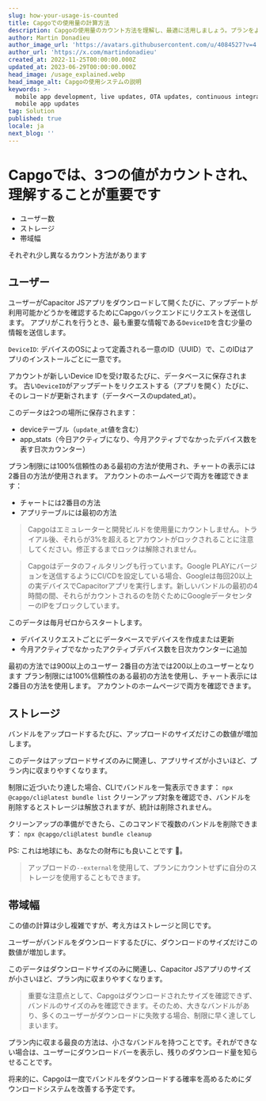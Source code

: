 ```yaml
---
slug: how-your-usage-is-counted
title: Capgoでの使用量の計算方法
description: Capgoの使用量のカウント方法を理解し、最適に活用しましょう。プランをより良く管理する方法を学びます
author: Martin Donadieu
author_image_url: 'https://avatars.githubusercontent.com/u/4084527?v=4'
author_url: 'https://x.com/martindonadieu'
created_at: 2022-11-25T00:00:00.000Z
updated_at: 2023-06-29T00:00:00.000Z
head_image: /usage_explained.webp
head_image_alt: Capgoの使用システムの説明
keywords: >-
  mobile app development, live updates, OTA updates, continuous integration,
  mobile app updates
tag: Solution
published: true
locale: ja
next_blog: ''
---
```

# Capgoでは、3つの値がカウントされ、理解することが重要です
- ユーザー数
- ストレージ
- 帯域幅

それぞれ少し異なるカウント方法があります

## ユーザー

ユーザーがCapacitor JSアプリをダウンロードして開くたびに、アップデートが利用可能かどうかを確認するためにCapgoバックエンドにリクエストを送信します。
アプリがこれを行うとき、最も重要な情報である`DeviceID`を含む少量の情報を送信します。

`DeviceID`: デバイスのOSによって定義される一意のID（UUID）で、このIDはアプリのインストールごとに一意です。

アカウントが新しいDevice IDを受け取るたびに、データベースに保存されます。
古い`DeviceID`がアップデートをリクエストする（アプリを開く）たびに、そのレコードが更新されます（データベースのupdated_at）。

このデータは2つの場所に保存されます：
- deviceテーブル（`update_at`値を含む）
- app_stats（今日アクティブになり、今月アクティブでなかったデバイス数を表す日次カウンター）

プラン制限には100%信頼性のある最初の方法が使用され、チャートの表示には2番目の方法が使用されます。
アカウントのホームページで両方を確認できます：
- チャートには2番目の方法
- アプリテーブルには最初の方法

> Capgoはエミュレーターと開発ビルドを使用量にカウントしません。トライアル後、それらが3%を超えるとアカウントがロックされることに注意してください。修正するまでロックは解除されません。

> Capgoはデータのフィルタリングも行っています。Google PLAYにバージョンを送信するようにCI/CDを設定している場合、Googleは毎回20以上の実デバイスでCapacitorアプリを実行します。新しいバンドルの最初の4時間の間、それらがカウントされるのを防ぐためにGoogleデータセンターのIPをブロックしています。

このデータは毎月ゼロからスタートします。

- デバイスリクエストごとにデータベースでデバイスを作成または更新
- 今月アクティブでなかったアクティブデバイス数を日次カウンターに追加

最初の方法では900以上のユーザー
2番目の方法では200以上のユーザーとなります
プラン制限には100%信頼性のある最初の方法を使用し、チャート表示には2番目の方法を使用します。
アカウントのホームページで両方を確認できます。

## ストレージ

バンドルをアップロードするたびに、アップロードのサイズだけこの数値が増加します。

このデータはアップロードサイズのみに関連し、アプリサイズが小さいほど、プラン内に収まりやすくなります。

制限に近づいたり達した場合、CLIでバンドルを一覧表示できます：
`npx @capgo/cli@latest bundle list`
クリーンアップ対象を確認でき、バンドルを削除するとストレージは解放されますが、統計は削除されません。

クリーンアップの準備ができたら、このコマンドで複数のバンドルを削除できます：
`npx @capgo/cli@latest bundle cleanup`

PS: これは地球にも、あなたの財布にも良いことです 💪。

> アップロードの`--external`を使用して、プランにカウントせずに自分のストレージを使用することもできます。

## 帯域幅

この値の計算は少し複雑ですが、考え方はストレージと同じです。

ユーザーがバンドルをダウンロードするたびに、ダウンロードのサイズだけこの数値が増加します。

このデータはダウンロードサイズのみに関連し、Capacitor JSアプリのサイズが小さいほど、プラン内に収まりやすくなります。

> 重要な注意点として、Capgoはダウンロードされたサイズを確認できず、バンドルのサイズのみを確認できます。そのため、大きなバンドルがあり、多くのユーザーがダウンロードに失敗する場合、制限に早く達してしまいます。

プラン内に収まる最良の方法は、小さなバンドルを持つことです。それができない場合は、ユーザーにダウンロードバーを表示し、残りのダウンロード量を知らせることです。

将来的に、Capgoは一度でバンドルをダウンロードする確率を高めるためにダウンロードシステムを改善する予定です。
